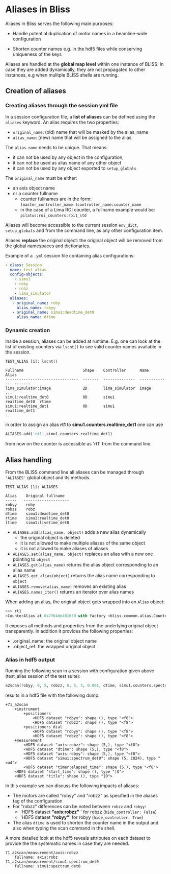 # Aliases in Bliss

Aliases in Bliss serves the following main purposes:

* Handle potential duplication of motor names in a beamline-wide
  configuration

* Shorten counter names e.g. in the hdf5 files while conserving uniqueness
  of the keys

Aliases are handled at the **global map level** within one instance of
BLISS. In case they are added dynamically, they are not propagated to
other instances, e.g when mulitple BLISS shells are running.

## Creation of aliases

### Creating aliases through the session yml file

In a session configuration file, a **list of aliases** can be defined
using the `aliases` keyword. An alias requires the two properties:

* `original_name`: (old) name that will be masked by the alias_name
* `alias_name`: (new) name that will be assigned to the alias

The `alias_name` needs to be unique. That means:

* it can not be used by any object in the configuration,
* it can not be used as alias name of any other object
* it can not be used by any object exported to `setup_globals`

The `original_name` must be either:

* an axis object name
* or a counter fullname
    - counter fullnames are in the form: `[master_controller_name:]controller_name:counter_name`
    - in the case of a Lima ROI counter, a fullname example would be: `pilatus:roi_counters:roi1_std`

Aliases will become accessible to the current session `env_dict`,
`setup_globals` and from the command line, as any other configuration
item.

Aliases **replace** the original object: the original object will be
removed from the global namespaces and dictionaries.

Example of a `.yml` session file containing alias configurations:
```yaml
- class: Session
  name: test_alias
  config-objects:
    - simu1
    - roby
    - robz
    - lima_simulator
  aliases:
   - original_name: roby
     alias_name: robyy
   - original_name: simu1:deadtime_det0
     alias_name: dtime
```

### Dynamic creation

Inside a session, aliases can be added at runtime. E.g. one can look
at the list of existing counters via `lscnt()` to see valid counter
names available in the session.

```
TEST_ALIAS [1]: lscnt()

Fullname                          Shape    Controller      Name           Alias
--------------------------------  -------  --------------  -------------  -------
lima_simulator:image              2D       lima_simulator  image
...
simu1:realtime_det0               0D       simu1           realtime_det0  rtime
simu1:realtime_det1               0D       simu1           realtime_det1
...

```
in order to assign an alias **rt1** to **simu1.counters.realtime_det1** one can use

```python
ALIASES.add('rt1',simu1.counters.realtime_det1)
```

from now on the counter is accessible as 'rt1' from the command line.


## Alias handling

From the BLISS command line all aliases can be managed through
`'ALIASES'` global object and its methods.

```
TEST_ALIAS [1]: ALIASES

Alias    Original fullname      
-----   -------------------- 
robyy    roby                
robzz    robz               
dtime    simu1:deadtime_det0
rtime    simu1:realtime_det0
ltime    simu1:livetime_det0
```

* `ALIASES.add(alias_name, object)` adds a new alias dynamically
    - the original object is deleted
    - it is not allowed to make multiple aliases of the same object
    - it is not allowed to make aliases of aliases
* `ALIASES.set(alias_name, object)` replaces an alias with a new one pointing to `object`
* `ALIASES.get(alias_name)` returns the alias object corresponding to an alias name
* `ALIASES.get_alias(object)` returns the alias name corresponding to `object`
* `ALIASES.remove(alias_name)` removes an existing alias
* `ALIASES.names_iter()` returns an iterator over alias names

When adding an alias, the original object gets wrapped into an `Alias` object:

```python
>>> rt1
<CounterAlias at 0x7f64de481630 with factory <bliss.common.alias.CounterWrapper object at 0x7f64e4680588>>
```

It exposes all methods and properties from the underlying original object transparently.
In addition it provides the following properties:

* .original_name: the original object name
* .object_ref: the wrapped original object

### Alias in hdf5 output

Running the following scan in a session with configuration given above
(test_alias session of the test suite):

```python
a2scan(robyy, 0, 5, robzz, 0, 5, 5, 0.001, dtime, simu1.counters.spectrum_det0)
```
results in a hdf5 file with the following dump:
```
+71_a2scan
	+instrument
		+positioners
			<HDF5 dataset "robyy": shape (), type "<f8">
			<HDF5 dataset "robzz": shape (), type "<f8">
		+positioners_dial
			<HDF5 dataset "robyy": shape (), type "<f8">
			<HDF5 dataset "robzz": shape (), type "<f8">
	+measurement
		<HDF5 dataset "axis:robzz": shape (5,), type "<f8">
		<HDF5 dataset "dtime": shape (5,), type "<f8">
		<HDF5 dataset "axis:robyy": shape (5,), type "<f8">
		<HDF5 dataset "simu1:spectrum_det0": shape (5, 1024), type "<u4">
		<HDF5 dataset "timer:elapsed_time": shape (5,), type "<f8">
	<HDF5 dataset "start_time": shape (), type "|O">
	<HDF5 dataset "title": shape (), type "|O">
```

In this example we can discuss the following impacts of aliases:

* The motors are called "robyy" and "robzz" as specified in the
  aliases tag of the configuration
* For "robzz" differences can be noted between `robzz` and `robyy`:
     * 'HDF5 dataset **"axis:robzz"** ' for robzz (`hide_controller: False`)
     * 'HDF5 dataset **"robyy"**' for robyy (`hide_controller: True`)
* The alias `dtime` is used to shorten the counter name in the output
  and also when typing the scan command in the shell.

A more detailed look at the hdf5 reveals attributes on each dataset to
provide the the systematic names in case they are needed.

```
71_a2scan/measurement/axis:robzz
    fullname: axis:robz
71_a2scan/measurement/simu1:spectrum_det0
    fullname: simu1:spectrum_det0
```

